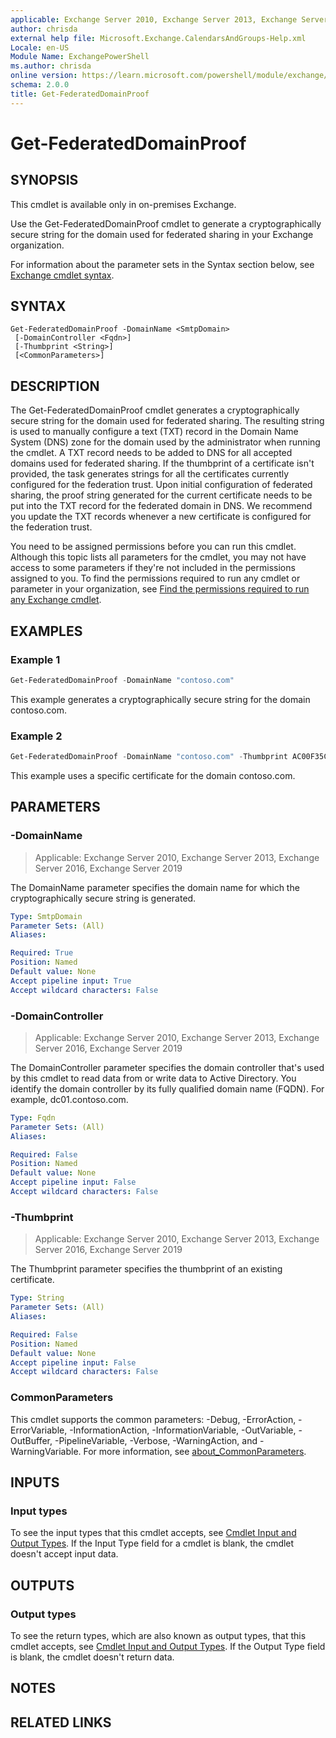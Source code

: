 ```yaml
---
applicable: Exchange Server 2010, Exchange Server 2013, Exchange Server 2016, Exchange Server 2019
author: chrisda
external help file: Microsoft.Exchange.CalendarsAndGroups-Help.xml
Locale: en-US
Module Name: ExchangePowerShell
ms.author: chrisda
online version: https://learn.microsoft.com/powershell/module/exchange/get-federateddomainproof
schema: 2.0.0
title: Get-FederatedDomainProof
---
```


# Get-FederatedDomainProof

## SYNOPSIS
This cmdlet is available only in on-premises Exchange.

Use the Get-FederatedDomainProof cmdlet to generate a cryptographically secure string for the domain used for federated sharing in your Exchange organization.

For information about the parameter sets in the Syntax section below, see [Exchange cmdlet syntax](https://learn.microsoft.com/powershell/exchange/exchange-cmdlet-syntax).

## SYNTAX

```
Get-FederatedDomainProof -DomainName <SmtpDomain>
 [-DomainController <Fqdn>]
 [-Thumbprint <String>]
 [<CommonParameters>]
```

## DESCRIPTION
The Get-FederatedDomainProof cmdlet generates a cryptographically secure string for the domain used for federated sharing. The resulting string is used to manually configure a text (TXT) record in the Domain Name System (DNS) zone for the domain used by the administrator when running the cmdlet. A TXT record needs to be added to DNS for all accepted domains used for federated sharing. If the thumbprint of a certificate isn't provided, the task generates strings for all the certificates currently configured for the federation trust. Upon initial configuration of federated sharing, the proof string generated for the current certificate needs to be put into the TXT record for the federated domain in DNS. We recommend you update the TXT records whenever a new certificate is configured for the federation trust.

You need to be assigned permissions before you can run this cmdlet. Although this topic lists all parameters for the cmdlet, you may not have access to some parameters if they're not included in the permissions assigned to you. To find the permissions required to run any cmdlet or parameter in your organization, see [Find the permissions required to run any Exchange cmdlet](https://learn.microsoft.com/powershell/exchange/find-exchange-cmdlet-permissions).

## EXAMPLES

### Example 1
```powershell
Get-FederatedDomainProof -DomainName "contoso.com"
```

This example generates a cryptographically secure string for the domain contoso.com.

### Example 2
```powershell
Get-FederatedDomainProof -DomainName "contoso.com" -Thumbprint AC00F35CBA8359953F4126E0984B5CCAFA2F4F17
```

This example uses a specific certificate for the domain contoso.com.

## PARAMETERS

### -DomainName

> Applicable: Exchange Server 2010, Exchange Server 2013, Exchange Server 2016, Exchange Server 2019

The DomainName parameter specifies the domain name for which the cryptographically secure string is generated.

```yaml
Type: SmtpDomain
Parameter Sets: (All)
Aliases:

Required: True
Position: Named
Default value: None
Accept pipeline input: True
Accept wildcard characters: False
```

### -DomainController

> Applicable: Exchange Server 2010, Exchange Server 2013, Exchange Server 2016, Exchange Server 2019

The DomainController parameter specifies the domain controller that's used by this cmdlet to read data from or write data to Active Directory. You identify the domain controller by its fully qualified domain name (FQDN). For example, dc01.contoso.com.

```yaml
Type: Fqdn
Parameter Sets: (All)
Aliases:

Required: False
Position: Named
Default value: None
Accept pipeline input: False
Accept wildcard characters: False
```

### -Thumbprint

> Applicable: Exchange Server 2010, Exchange Server 2013, Exchange Server 2016, Exchange Server 2019

The Thumbprint parameter specifies the thumbprint of an existing certificate.

```yaml
Type: String
Parameter Sets: (All)
Aliases:

Required: False
Position: Named
Default value: None
Accept pipeline input: False
Accept wildcard characters: False
```

### CommonParameters
This cmdlet supports the common parameters: -Debug, -ErrorAction, -ErrorVariable, -InformationAction, -InformationVariable, -OutVariable, -OutBuffer, -PipelineVariable, -Verbose, -WarningAction, and -WarningVariable. For more information, see [about_CommonParameters](https://go.microsoft.com/fwlink/p/?LinkID=113216).

## INPUTS

### Input types
To see the input types that this cmdlet accepts, see [Cmdlet Input and Output Types](https://go.microsoft.com/fwlink/p/?LinkId=616387). If the Input Type field for a cmdlet is blank, the cmdlet doesn't accept input data.

## OUTPUTS

### Output types
To see the return types, which are also known as output types, that this cmdlet accepts, see [Cmdlet Input and Output Types](https://go.microsoft.com/fwlink/p/?LinkId=616387). If the Output Type field is blank, the cmdlet doesn't return data.

## NOTES

## RELATED LINKS
